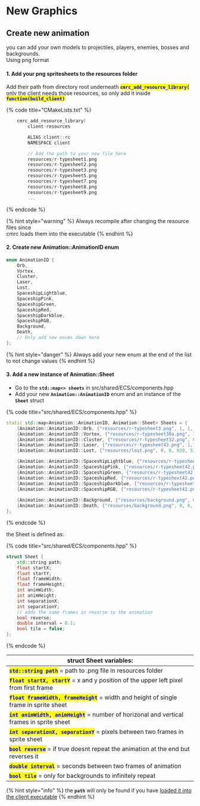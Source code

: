 # New Graphics

## Create new animation

you can add your own models to projectiles, players, enemies, bosses and backgrounds.\
Using png format

#### &#x20;   1. Add your png spritesheets to the **resources** folder

&#x20;      Add their path from directory root underneath <mark style="color:blue;">**`cmrc_add_resource_library(`**</mark> \
&#x20;      only the client needs those resources, so only add it inside <mark style="color:blue;">**`function(build_client)`**</mark>

{% code title="CMakeLists.txt" %}
```cpp
    cmrc_add_resource_library(
        client-resources

        ALIAS client::rc
        NAMESPACE client

        // Add the path to your new file here
        resources/r-typesheet1.png
        resources/r-typesheet2.png
        resources/r-typesheet3.png
        resources/r-typesheet5.png
        resources/r-typesheet7.png
        resources/r-typesheet8.png
        resources/r-typesheet9.png
        ...
```
{% endcode %}

{% hint style="warning" %}
Always recompile after changing the resource files since\
cmrc loads them into the executable
{% endhint %}

#### &#x20;   2. Create new Animation::AnimationID enum

```cpp
enum AnimationID {
    Orb,
    Vortex,
    Cluster,
    Laser,
    Lost,
    SpaceshipLightblue,
    SpaceshipPink,
    SpaceshipGreen,
    SpaceshipRed,
    SpaceshipDarkblue,
    SpaceshipRGB,
    Background,
    Death,
    // Only add new enums down here
};
```

{% hint style="danger" %}
Always add your new enum at the end of the list to not change values
{% endhint %}

#### &#x20;   3. Add a new instance of Animation::Sheet&#x20;

* Go to the **`std::map<> sheets`** in src/shared/ECS/components.hpp
* Add your new **`Animation::AnimationID`** enum and an instance of the **`Sheet`** struct

{% code title="src/shared/ECS/components.hpp" %}
```cpp
static std::map<Animation::AnimationID, Animation::Sheet> Sheets = {
    {Animation::AnimationID::Orb, {"resources/r-typesheet3.png", 1, 1, 16, 16, 12, 1, 1, 0, 0}},
    {Animation::AnimationID::Vortex, {"resources/r-typesheet30a.png", 1, 3, 32, 32, 3, 1, 2, 0, 0}},
    {Animation::AnimationID::Cluster, {"resources/r-typesheet32.png", 0, 0, 259, 142, 2, 3, 1, 1, 1}},
    {Animation::AnimationID::Laser, {"resources/r-typesheet43.png", 1, 41, 48, 4, 8, 1, 2, 0, 0}},
    {Animation::AnimationID::Lost, {"resources/lost.png", 0, 0, 639, 513, 8, 1, 1, 0, 0}},

    {Animation::AnimationID::SpaceshipLightblue, {"resources/r-typesheet42.png", 1, 3, 32, 16, 5, 1, 0, 0, 1, 0.2}},
    {Animation::AnimationID::SpaceshipPink, {"resources/r-typesheet42.png", 1, 20, 32, 16, 5, 1, 0, 0, 1, 0.2}},
    {Animation::AnimationID::SpaceshipGreen, {"resources/r-typesheet42.png", 1, 37, 32, 16, 5, 1, 0, 0, 1, 0.2}},
    {Animation::AnimationID::SpaceshipRed, {"resources/r-typesheet42.png", 1, 54, 32, 16, 5, 1, 0, 0, 1, 0.2}},
    {Animation::AnimationID::SpaceshipDarkblue, {"resources/r-typesheet42.png", 1, 71, 32, 16, 5, 1, 0, 0, 1, 0.2}},
    {Animation::AnimationID::SpaceshipRGB, {"resources/r-typesheet42.png", 1, 3, 32, 16, 1, 5, 0, 1, 0, 0.2}},
    
    {Animation::AnimationID::Background, {"resources/background.png", 0, 0, 256, 64, 1, 1, 0, 0, 0, 0, 1}},
    {Animation::AnimationID::Death, {"resources/background.png", 0, 0, 256, 64, 1, 1, 0, 0, 0, 0, 1}},
};
```
{% endcode %}

the Sheet is defined as:

{% code title="src/shared/ECS/components.hpp" %}
```cpp
struct Sheet {
    std::string path;
    float startX;
    float startY;
    float frameWidth;
    float frameHeight;
    int animWidth;
    int animHeight;
    int separationX;
    int separationY;
    // adds the same frames in reverse to the animation
    bool reverse;
    double interval = 0.1;
    bool tile = false;
};
```
{% endcode %}

| struct Sheet variables:                                                                                                     |
| --------------------------------------------------------------------------------------------------------------------------- |
| <mark style="color:blue;">**`std::string path`**</mark> = path to .png file in resources folder                             |
| <mark style="color:blue;">**`float startX, startY`**</mark> = x and y position of the upper left pixel from first frame     |
| <mark style="color:blue;">**`float frameWidth, frameHeight`**</mark> = width and height of single frame in sprite sheet     |
| <mark style="color:blue;">**`int animWidth, animHeight`**</mark> =  number of horizonal and vertical frames in sprite sheet |
| <mark style="color:blue;">**`int separationX, separationY`**</mark> = pixels between two frames in sprite sheet             |
| <mark style="color:blue;">**`bool reverse`**</mark> = if true doesnt repeat the animation at the end but reverses it        |
| <mark style="color:blue;">**`double interval`**</mark> = seconds between two frames of animation                            |
| <mark style="color:blue;">**`bool tile`**</mark> =  only for backgrounds to infinitely repeat                               |

{% hint style="info" %}
the **`path`** will only be found if you have [loaded it into the client executable](new-graphics.md#1.-add-your-png-spritesheets-to-the-resources-folder)
{% endhint %}
